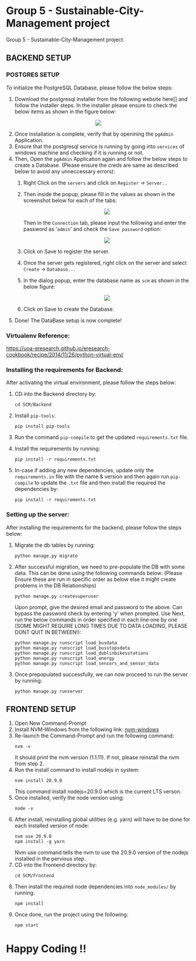 # Group 5 - Sustainable-City-Management project

Group 5 - Sustainable-City-Management project. 

## BACKEND SETUP

### POSTGRES SETUP
To initialize the PostgreSQL Database, please follow the below steps:

1. Download the postgresql installer from the following website here[] and follow the installer steps. In the installer please ensure to check the below items as shown in the figure below:
<figure align="center">
<img src="https://i.postimg.cc/4yRYLvDZ/postgres-ss.png"/>
</figure>

2. Once installation is complete, verify that by openining the `pgAdmin` Application.
3. Ensure that the postgresql service is running by going into `services` of windows machine and checking if it is running or not.
4. Then, Open the `pgAdmin` Application again and follow the below steps to create a Database. (Please ensure the creds are same as described below to avoid any unneccessary errors):
    1. Right Click on the `servers` and click on `Register` -> `Server..`
    2. Then inside the popup, please fill in the values as shown in the screenshot below for each of the tabs:
        <figure align="center">
        <img src="https://i.postimg.cc/0QRSFqSL/pgadmin1.png"/>
        </figure>

        Then in the `Connection` tab, please input the following and enter the password as '`admin`' and check the `Save password` option:

        <figure align="center">
        <img src="https://i.postimg.cc/HLCsCWS4/pgadmin2.png"/>
        </figure>
    3. Click on Save to register the server.
    4. Once the server gets registered, right click on the server and select `Create` -> `Database...`
    5. In the dialog popup, enter the database name as `scm` as shown in the below figure:
        <figure align="center">
        <img src="https://i.postimg.cc/htKQ9rnq/pgadmin3.png"/>
        </figure>
    6. Click on Save to create the Database.
5. Done! The DataBase setup is now complete!


### Virtualenv Reference: 
https://uoa-eresearch.github.io/eresearch-cookbook/recipe/2014/11/26/python-virtual-env/


### Installing the requirements for Backend:
After activating the virtual environment, please follow the steps below: 

1. CD into the Backend directory by:
    ```
    cd SCM/Backend
    ```

2. Install `pip-tools`:
    ```
    pip install pip-tools
    ```

3. Run the command `pip-compile` to get the updated `requirements.txt` file.

4. Install the requirements by running:
    ```
    pip install -r requirements.txt
    ```

5. In-case if adding any new dependencies, update only the `requirements.in` file with the name & version and then again run `pip-compile` to update the `.txt` file and then install the required the dependencies by:
    ```
    pip install -r requirements.txt
    ```

### Setting up the server:
After installing the requirements for the backend, please follow the steps below:

1. Migrate the db tables by running:
    ```
    python manage.py migrate
    ```

2. After successful migration, we need to pre-populate the DB with some data. This can be done using the following commands below: (Please Ensure these are run in specific order as below else it might create problems in the DB Relationships)
    ```
    python manage.py createsuperuser
    ```
    Upon prompt, give the desired email and password to the above. Can bypass the password check by entering 'y' when prompted.
    Use 
    Next, run the below commands in order specified in each line one by one (SOME MIGHT REQUIRE LONG TIMES DUE TO DATA LOADING, PLEASE DONT QUIT IN BETWEEN!):
    ```
    python manage.py runscript load_busdata
    python manage.py runscript load_busstopsdata
    python manage.py runscript load_dublinbikesstations
    python manage.py runscript load_energy
    python manage.py runscript load_sensors_and_sensor_data
    ```
3. Once prepopulated successfully, we can now proceed to run the server by running:
    ```
    python manage.py runserver
    ```

## FRONTEND SETUP

1. Open New Command-Prompt
2. Install NVM-Windows from the following link: [nvm-windows](https://github.com/coreybutler/nvm-windows)
3. Re-launch the Command-Prompt and run the following command:
    ```
    nvm -v
    ```
    It should print the nvm version (1.1.11). If not, please reinstall the nvm from step 2.
4. Run the install command to install nodejs in system:
    ```
    nvm install 20.9.0
    ```
    This command install nodejs=20.9.0 which is the current LTS verson.
5. Once installed, verify the node version using:
    ```
    node -v
    ```
6. After install, reinstalling global utilities (e.g. yarn) will have to be done for each installed version of node:
    ```
    nvm use 20.9.0
    npm install -g yarn
    ```
    Nvm use command tells the nvm to use the 20.9.0 version of the nodejs installed in the pervious step.
7. CD into the Frontend directory by:
    ```
    cd SCM/Frontend
    ```
8. Then install the required node dependencies into `node_modules/` by running:
    ```
    npm install
    ```
9. Once done, run the project using the following:
    ```
    npm start
    ```


# Happy Coding !!

